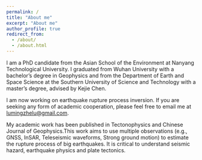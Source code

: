 ```yaml
---
permalink: /
title: "About me"
excerpt: "About me"
author_profile: true
redirect_from: 
  - /about/
  - /about.html
---
```


I am a PhD candidate from the Asian School of the Environment at Nanyang Technological University. I graduated from Wuhan University with a bachelor’s degree in Geophysics and from the Department of Earth and Space Science at the Southern University of Science and Technology with a master’s degree, advised by Kejie Chen.

I am now working on earthquake rupture process inversion. If you are seeking any form of academic cooperation, please feel free to email me at lumingzhelu@gmail.com.

My academic work has been published in Tectonophysics and Chinese Journal of Geophysics.This work aims to use multiple observations (e.g., GNSS, InSAR, Teleseismic waveforms, Strong ground motion) to estimate the rupture process of big earthquakes. It is critical to understand seismic hazard, earthquake physics and plate tectonics.
